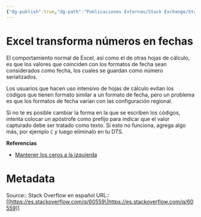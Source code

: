 ```yaml
---
{"dg-publish":true,"dg-path":"Publicaciones Externas/Stack Exchange/Stack Overflow en español/es.stackoverflow.com-60559.md","permalink":"/publicaciones-externas/stack-exchange/stack-overflow-en-espanol/es-stackoverflow-com-60559/","title":"Excel transforma números en fechas","hide":true,"noteIcon":"\"0\"","created":"2024-04-03T12:49:10.505-06:00","updated":"2024-04-05T16:43:49.873-06:00"}
---
```


# Excel transforma números en fechas

El comportamiento normal de Excel, así como el de otras hojas de cálculo, es que los valores que coinciden con los formatos de fecha sean considerados como fecha, los cuales se guardan como número serializados.

Los usuarios que hacen uso intensivo de hojas de cálculo evitan los códigos que tienen formato similar a un formato de fecha, pero un problema es que los formatos de fecha varían con las configuración regional. 

Si no te es posible cambiar la forma en la que se escriben los códigos, intenta colocar un apóstrofe como prefijo para indicar que el valor capturado debe ser tratado como texto. Si esto no funciona, agrega algo más, por ejemplo `C` y luego eliminalo en tu DTS.

**Referencias**

- [Mantener los ceros a la izquierda][1]


  [1]: https://support.office.com/es-es/article/Mantener-los-ceros-a-1bf7b935-36e1-4985-842f-5dfa51f85fe7

# Metadata
Source:: Stack Overflow en español
URL:: [[https://es.stackoverflow.com/q/60559\|https://es.stackoverflow.com/q/60559]]

